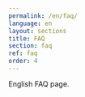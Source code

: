 ```yaml
---
permalink: /en/faq/
language: en 
layout: sections
title: FAQ
section: faq
ref: faq
order: 4
---
```


English FAQ page.
